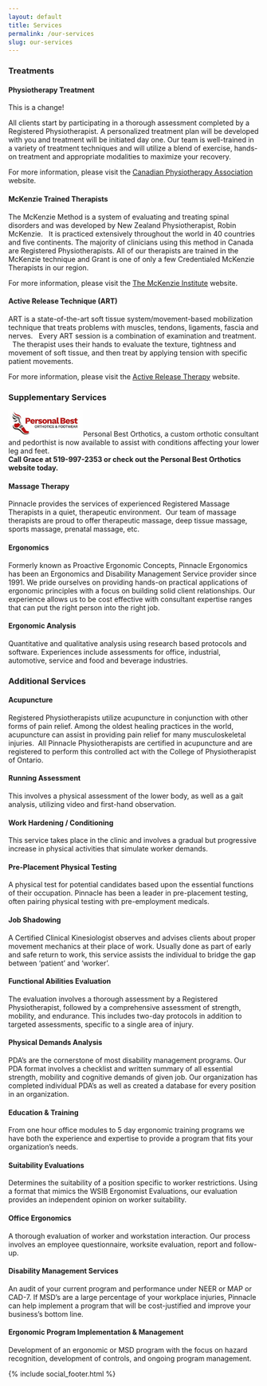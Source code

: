 ```yaml
---
layout: default
title: Services
permalink: /our-services
slug: our-services
---
```


<main class="container">
  <h3 class="primary-heading"><span>Treatments</span></h3>
  <h4>Physiotherapy Treatment</h4>

  This is a change!
  
  <p>All clients start by participating in a thorough assessment completed by a Registered Physiotherapist. A personalized treatment plan will be developed with you and treatment will be initiated day one. Our team is well-trained in a variety of treatment techniques and will utilize a blend of exercise, hands-on treatment and appropriate modalities to maximize your recovery.</p>

  <p>For more information, please visit the <a rel="noreferrer noopener" href="https://www.physiotherapy.ca/" target="_blank">Canadian Physiotherapy Association</a> website.</p>
  <h4>McKenzie Trained Therapists</h4>

  <p>The McKenzie Method is a system of evaluating and treating spinal disorders and was developed by New Zealand Physiotherapist, Robin McKenzie. &nbsp; It is practiced extensively throughout the world in 40 countries and five continents. The majority of clinicians using this method in Canada are Registered Physiotherapists. All of our therapists are trained in the McKenzie technique and Grant is one of only a few Credentialed McKenzie Therapists in our region.</p>

  <p>For more information, please visit the <a rel="noreferrer noopener" href="http://www.mckenzieinstitute.org/" target="_blank">The McKenzie Institute</a> website.</p>
  <h4>Active Release Technique (ART)</h4>

  <p>ART is a state-of-the-art soft tissue system/movement-based mobilization technique that treats problems with muscles, tendons, ligaments, fascia and nerves. &nbsp; Every ART session is a combination of examination and treatment. &nbsp; The therapist uses their hands to evaluate the texture, tightness and movement of soft tissue, and then treat by applying tension with specific patient movements.</p>

  <p>For more information, please visit the <a rel="noreferrer noopener" href="http://www.activerelease.com/" target="_blank">Active Release Therapy</a> website.</p>
  
  <!-- <h4>Pelvic Health</h4>

  <p>Pelvic health physiotherapy involves the assessment and treatment of various conditions that involve the pelvic floor. The pelvic floor includes muscles, ligaments, nerves and connective tissue. It plays an important role in the body by providing support for the bladder, genitals, uterus and anus. Devon has special training win Pelvic Health Care and is registered with the College of Physiotherapist of Ontario to perform this controlled act.</p> -->

  <h3 class="primary-heading"><span>Supplementary Services</span></h3>

  <p class="pbo-flash"><img class="wp-image-188" style="width: 150px;" src="/assets/img/uploads/pbo-logo.jpg" alt="Personal Best Orthotics">Personal Best Orthotics, a custom orthotic consultant and pedorthist is now available to assist with conditions affecting your lower leg and feet.<br><strong>Call Grace at 519-997-2353 or check out the Personal Best Orthotics website today.</strong></p>
  <h4>Massage Therapy</h4>

  <p>Pinnacle provides the services of experienced Registered Massage Therapists in a quiet, therapeutic environment. &nbsp;Our team of massage therapists are proud to offer therapeutic massage, deep tissue massage, sports massage, prenatal massage, etc.</p>

  <!-- <h3>Hydrotherapy</h3>

  <p>Pinnacle Physiotherapy is proud to offer a hydrotherapy program. Each patient is fully assessed by one of our Registered Physiotherapists, and then personalized treatments are carried out by either our Registered Kinesiologist Mario Ruggirello or our Physiotherapy Assistant Laura Foot.</p>

  <p>Exercises are performed in the water, allowing for decreased pain and swelling and increased range of motion. Ideal for those who struggle with mobility and weight bearing, the water supports your body weight and offers resistance to strengthen your muscles and improve stability in a safe environment. A chair lift is available for those patients who require assistance getting into or out of the pool.</p>

  <p>Hydrotherapy is held Tuesdays and Thursdays from 11:30-12:30 at the Windsor International Aquatics and Training Centre, located at 401 Pitt St. W in downtown Windsor. Sessions can be billed to your Extended Health Insurance as a physiotherapy treatment, if applicable.&nbsp;Please&nbsp;<a href="/locations">contact</a>&nbsp;our Windsor or LaSalle clinic for more information.</p> -->
  <h4>Ergonomics</h4>

  <p>Formerly known as Proactive Ergonomic Concepts, Pinnacle Ergonomics has been an Ergonomics and Disability Management Service provider since 1991. We pride ourselves on providing hands-on practical applications of ergonomic principles with a focus on building solid client relationships. Our experience allows us to be cost effective with consultant expertise ranges that can put the right person into the right job.</p>
  <h4>Ergonomic Analysis</h4>

  <p>Quantitative and qualitative analysis using research based protocols and software. Experiences include assessments for office, industrial, automotive, service and food and beverage industries.</p>

  <h3 class="primary-heading"><span>Additional Services</span></h3>
  <h4>Acupuncture</h4>

  <p>Registered Physiotherapists utilize acupuncture in conjunction with other forms of pain relief. Among the oldest healing practices in the world, acupuncture can assist in providing pain relief for many musculoskeletal injuries. &nbsp;All Pinnacle Physiotherapists are certified in acupuncture and are registered to perform this controlled act with the College of Physiotherapist of Ontario.</p>
  <h4>Running Assessment</h4>

  <p>This involves a physical assessment of the lower body, as well as a gait analysis, utilizing video and first-hand observation.</p>
  <h4>Work Hardening / Conditioning</h4>

  <p>This service takes place in the clinic and involves a gradual but progressive increase in physical activities that simulate worker demands.</p>
  <h4>Pre-Placement Physical Testing</h4>

  <p>A physical test for potential candidates based upon the essential functions of their occupation. Pinnacle has been a leader in pre-placement testing, often pairing physical testing with pre-employment medicals.</p>
  <h4>Job Shadowing</h4>

  <p>A Certified Clinical Kinesiologist observes and advises clients about proper movement mechanics at their place of work. Usually done as part of early and safe return to work, this service assists the individual to bridge the gap between ‘patient’ and ‘worker’.</p>
  <h4>Functional Abilities Evaluation</h4>

  <p>The evaluation involves a thorough assessment by a Registered Physiotherapist, followed by a comprehensive assessment of strength, mobility, and endurance. This includes two-day protocols in addition to targeted assessments, specific to a single area of injury.</p>
  <h4>Physical Demands Analysis</h4>

  <p>PDA’s are the cornerstone of most disability management programs. Our PDA format involves a checklist and written summary of all essential strength, mobility and cognitive demands of given job. Our organization has completed individual PDA’s as well as created a database for every position in an organization.</p>
  <h4>Education &amp; Training</h4>

  <p>From one hour office modules to 5 day ergonomic training programs we have both the experience and expertise to provide a program that fits your organization’s needs.</p>
  <h4>Suitability Evaluations</h4>

  <p>Determines the suitability of a position specific to worker restrictions. Using a format that mimics the WSIB Ergonomist Evaluations, our evaluation provides an independent opinion on worker suitability.</p>
  <h4>Office Ergonomics</h4>

  <p>A thorough evaluation of worker and workstation interaction. Our process involves an employee questionnaire, worksite evaluation, report and follow-up.</p>
  <h4>Disability Management Services</h4>

  <p>An audit of your current program and performance under NEER or MAP or CAD-7. If MSD’s are a large percentage of your workplace injuries, Pinnacle can help implement a program that will be cost-justified and improve your business’s bottom line.</p>
  <h4>Ergonomic Program Implementation &amp; Management</h4>

  <p>Development of an ergonomic or MSD program with the focus on hazard recognition, development of controls, and ongoing program management.</p>

  {% include social_footer.html %}
</main>
